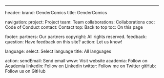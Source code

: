 ---
header:
  brand: GenderComics
  title: GenderComics

navigation:
  project: Project
  team: Team
  collaborations: Collaborations
  coc: Code of Conduct
  contact: Contact
  top: Back to top
  toc: On this page

footer:
  partners: Our partners
  copyright: All rights reserved.
  feedback:
    question: Have feedback on this site?
    action: Let us know!

language:
  select: Select language
  title: All languages

action:
  sendEmail: Send email
  www: Visit website
  academia:  Follow on Academia
  linkedIn: Follow on LinkedIn
  twitter: Follow me on Twitter
  gitHub: Follow us on GitHub
